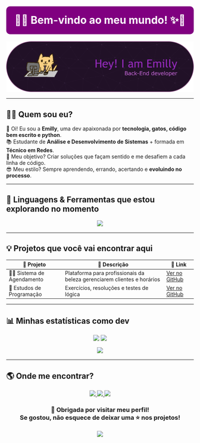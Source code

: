<h1 align="center">
  <div align="center" style="background-color:#800080; color:white; padding:20px; border-radius:10px;">
  🚀✨ <b>Bem-vindo ao meu mundo!</b> ✨🚀
</div>
</h1>

<p align="center">
  <img src="./github-header-banner (2).png" width="900"/>
</p>

---
## 👩‍💻 Quem sou eu?

💜 Oi! Eu sou a **Emilly**, uma dev apaixonada por **tecnologia, gatos, código bem escrito e python**.  
📚 Estudante de **Análise e Desenvolvimento de Sistemas** + formada em **Técnico em Redes**.  
🎯 Meu objetivo? Criar soluções que façam sentido e me desafiem a cada linha de código.  
😎 Meu estilo? Sempre aprendendo, errando, acertando e **evoluindo no processo**.  

---


## 🔮 Linguagens & Ferramentas que estou explorando no momento

<p align="center">
  <img src="https://skillicons.dev/icons?i=python,java,javascript,html,css,mysql,git,linux&theme=dark" />
</p>


---

## 💡 Projetos que você vai encontrar aqui

| 🚀 Projeto | 📖 Descrição | 🔗 Link |
|------------|-------------|---------|
| 💇‍♀️ Sistema de Agendamento | Plataforma para profissionais da beleza gerenciarem clientes e horários | [Ver no GitHub](https://github.com/Emillyjpg) |
| 📘 Estudos de Programação | Exercícios, resoluções e testes de lógica | [Ver no GitHub](https://github.com/Emillyjpg) |
---



## 📊 Minhas estatísticas como dev

<p align="center">
  <img height="180em" src="https://github-readme-stats.vercel.app/api?username=Emillyjpg&show_icons=true&theme=tokyonight&title_color=ba55d3&icon_color=dda0dd&text_color=ffffff&bg_color=0d1117" />
  <img height="180em" src="https://github-readme-stats.vercel.app/api/top-langs/?username=Emillyjpg&layout=compact&langs_count=7&theme=tokyonight&title_color=ba55d3&text_color=ffffff&bg_color=0d1117" />
</p>

<p align="center">
  <img src="https://github-readme-streak-stats.herokuapp.com?user=Emillyjpg&theme=tokyonight&date_format=j%20M%5B%20Y%5D&ring=ba55d3&fire=dda0dd&currStreakLabel=ffffff" />
</p>



---



## 🌎 Onde me encontrar?

<p align="center">
  <a href="https://www.linkedin.com/in/emillysousa" target="_blank">
    <img src="https://img.shields.io/badge/LinkedIn-9932CC?style=for-the-badge&logo=linkedin&logoColor=white"/>
  </a>
  <a href="mailto:emillysousacastro76@gmail.com">
    <img src="https://img.shields.io/badge/Gmail-800080?style=for-the-badge&logo=gmail&logoColor=white"/>
  </a>
  <a href="https://github.com/Emillyjpg" target="_blank">
    <img src="https://img.shields.io/badge/GitHub-BA55D3?style=for-the-badge&logo=github&logoColor=white"/>
  </a>
</p>


<h3 align="center">
  🎉 Obrigada por visitar meu perfil!  
  <br>
  Se gostou, não esquece de deixar uma ⭐ nos projetos!  
  <br><br>
  <img src="https://media.giphy.com/media/l0HlTy9x8FZo0XO1i/giphy.gif" width="200">
</h3>
